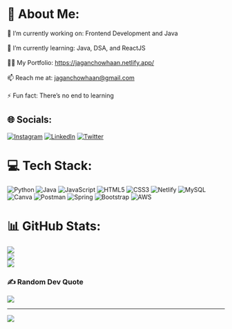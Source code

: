 # 💫 About Me:
🔭 I’m currently working on: Frontend Development and Java<br><br>🌱 I’m currently learning: Java, DSA, and ReactJS<br><br>👨‍💻 My Portfolio: https://jaganchowhaan.netlify.app/<br><br>📫 Reach me at: jaganchowhaan@gmail.com<br><br>⚡ Fun fact: There’s no end to learning


## 🌐 Socials:
[![Instagram](https://img.shields.io/badge/Instagram-%23E4405F.svg?logo=Instagram&logoColor=white)](https://instagram.com/jagan_chowhaan) [![LinkedIn](https://img.shields.io/badge/LinkedIn-%230077B5.svg?logo=linkedin&logoColor=white)](https://linkedin.com/in/jagan-chowhaan-54952519b) [![Twitter](https://img.shields.io/badge/Twitter-%231DA1F2.svg?logo=Twitter&logoColor=white)](https://twitter.com/Chowhaan_Dev) 

# 💻 Tech Stack:
![Python](https://img.shields.io/badge/python-3670A0?style=flat&logo=python&logoColor=ffdd54) ![Java](https://img.shields.io/badge/java-%23ED8B00.svg?style=flat&logo=java&logoColor=white) ![JavaScript](https://img.shields.io/badge/javascript-%23323330.svg?style=flat&logo=javascript&logoColor=%23F7DF1E) ![HTML5](https://img.shields.io/badge/html5-%23E34F26.svg?style=flat&logo=html5&logoColor=white) ![CSS3](https://img.shields.io/badge/css3-%231572B6.svg?style=flat&logo=css3&logoColor=white) ![Netlify](https://img.shields.io/badge/netlify-%23000000.svg?style=flat&logo=netlify&logoColor=#00C7B7) ![MySQL](https://img.shields.io/badge/mysql-%2300f.svg?style=flat&logo=mysql&logoColor=white) ![Canva](https://img.shields.io/badge/Canva-%2300C4CC.svg?style=flat&logo=Canva&logoColor=white) ![Postman](https://img.shields.io/badge/Postman-FF6C37?style=flat&logo=postman&logoColor=white) ![Spring](https://img.shields.io/badge/spring-%236DB33F.svg?style=flat&logo=spring&logoColor=white) ![Bootstrap](https://img.shields.io/badge/bootstrap-%23563D7C.svg?style=flat&logo=bootstrap&logoColor=white) ![AWS](https://img.shields.io/badge/AWS-%23FF9900.svg?style=flat&logo=amazon-aws&logoColor=white)
# 📊 GitHub Stats:
![](https://github-readme-stats.vercel.app/api?username=JAGANCHOWHAAN&theme=dark&hide_border=false&include_all_commits=false&count_private=false)<br/>
![](https://github-readme-streak-stats.herokuapp.com/?user=JAGANCHOWHAAN&theme=dark&hide_border=false)<br/>
![](https://github-readme-stats.vercel.app/api/top-langs/?username=JAGANCHOWHAAN&theme=dark&hide_border=false&include_all_commits=false&count_private=false&layout=compact)

### ✍️ Random Dev Quote
![](https://quotes-github-readme.vercel.app/api?type=horizontal&theme=radical)

---
[![](https://visitcount.itsvg.in/api?id=JAGANCHOWHAAN&icon=2&color=6)](https://visitcount.itsvg.in)

<!-- Proudly created with GPRM ( https://gprm.itsvg.in ) -->
